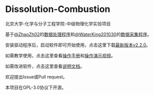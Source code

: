 # Dissolution-Combustion

北京大学-化学与分子工程学院-中级物理化学实验项目

基于[@ZhaoZh02](https://github.com/ZhaoZh02)的[数据处理程序](https://github.com/ZhaoZh02/ReynoldsCorrection)和[@WaterKing201030](https://github.com/WaterKing201030)的[数据采集程序](https://github.com/WaterKing201030/SWC-IID-Combust)。

安装驱动程序后，启动软件即可开始使用，点击这里下载[最新版本v2.2.0](https://github.com/ZhaoZh02/Dissolution-Combustion/releases/tag/v2.2.0)。

如需教学使用，点击这里查看[操作手册](https://github.com/ZhaoZh02/Dissolution-Combustion/blob/main/manual/Manual.md)和[操作演示视频](https://github.com/ZhaoZh02/Dissolution-Combustion/releases/download/v2.2.0/Dissolution_Combustion.mp4)。

如需改进软件，点击这里查看[说明文档](https://github.com/ZhaoZh02/Dissolution-Combustion/blob/main/docs/Document.md)。

欢迎提出Issue或Pull request。

本项目在GPL-3.0协议下开源。
